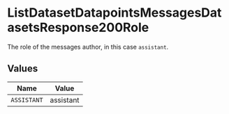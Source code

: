 # ListDatasetDatapointsMessagesDatasetsResponse200Role

The role of the messages author, in this case `assistant`.


## Values

| Name        | Value       |
| ----------- | ----------- |
| `ASSISTANT` | assistant   |